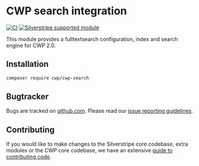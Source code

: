 # CWP search integration

[![CI](https://github.com/silverstripe/cwp-search/actions/workflows/ci.yml/badge.svg)](https://github.com/silverstripe/cwp-search/actions/workflows/ci.yml)
[![Silverstripe supported module](https://img.shields.io/badge/silverstripe-supported-0071C4.svg)](https://www.silverstripe.org/software/addons/silverstripe-commercially-supported-module-list/)

This module provides a fulltextsearch configuration, index and search engine for CWP 2.0.

## Installation

```sh
composer require cwp/cwp-search
```

## Bugtracker

Bugs are tracked on [github.com](https://github.com/silverstripe/cwp-search/issues). Please read our
[issue reporting guidelines](https://docs.silverstripe.org/en/contributing/issues_and_bugs/).

## Contributing

If you would like to make changes to the Silverstripe core codebase, extra modules or the CWP core codebase, we have
an extensive [guide to contributing code](https://docs.silverstripe.org/en/contributing/code).
